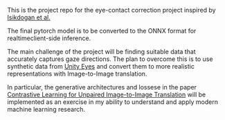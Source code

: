 This is the project repo for the eye-contact correction project inspired by [Isikdogan et al.](https://arxiv.org/pdf/1906.05378.pdf) 

The final pytorch model is to be converted to the ONNX format for realtimeclient-side inference.

The main challenge of the project will be finding suitable data that accurately captures gaze directions. The plan to overcome this is to use synthetic data from [Unity Eyes](https://www.cl.cam.ac.uk/research/rainbow/projects/unityeyes/) and convert them to more realistic representations with Image-to-Image translation. 

In particular, the generative architectures and lossese in the paper [Contrastive Learning for Unpaired
Image-to-Image Translation](https://arxiv.org/pdf/2007.15651.pdf) will be implemented as an exercise in my ability to understand and apply modern machine learning research. 

